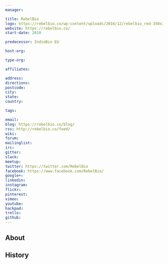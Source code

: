 ```yaml
---
manager:

title: RebelBio
logo: https://rebelbio.co/wp-content/uploads/2016/12/rebelbio_red-350x350.png
website: https://rebelbio.co/
start-date: 2010

predecessor: IndieBio EU

host-org:

type-org:

affiliates:

address:
directions:
postcode:
city:
state:
country:

tags:

email:
blog: https://rebelbio.co/blog/
rss: http://rebelbio.co/feed/
wiki:
forum:
mailinglist:
irc:
gitter:
slack:
meetup:
twitter: https://twitter.com/RebelBio
facebook: https://www.facebook.com/RebelBio/
google+:
linkedin:
instagram:
flickr:
pinterest:
vimeo:
youtube:
hackpad:
trello:
github:
---
```


## About

## History
